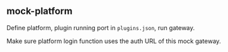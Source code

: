 ## mock-platform

Define platform, plugin running port in `plugins.json`, run gateway.

Make sure platform login function uses the auth URL of this mock gateway.
